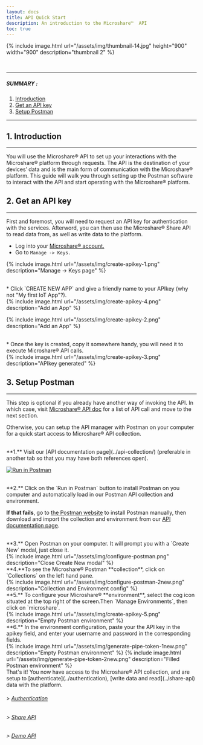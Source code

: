 ```yaml
---
layout: docs
title: API Quick Start
description: An introduction to the Microshare™  API 
toc: true
---
```





{% include image.html url="/assets/img/thumbnail-14.jpg" height="900" width="900" description="thumbnail 2" %}


<br>

---------------------------------------

##### SUMMARY : 

1. [Introduction](./#1-introduction)
2. [Get an API key](./#2-get-an-api-key)
3. [Setup Postman](./#3-setup-postman)

---------------------------------------
## 1. Introduction
---------------------------------------

You will use the Microshare® API to set up your interactions with the Microshare® platform through requests. The API is the destination of your devices’ data and is the main form of communication with the Microshare® platform. This guide will walk you through setting up the Postman software to interact with the API and start operating with the Microshare® platform.

## 2. Get an API key
---------------------------------------

First and foremost, you will need to request an API key for authentication with the services. Afterword, you can then use the Microshare® Share API to read data from, as well as write data to the platform.

* Log into your [Microshare® account.](https://app.microshare.io)
* Go to `Manage -> Keys.`  

{% include image.html url="/assets/img/create-apikey-1.png" description="Manage -> Keys page" %}

<br>
* Click `CREATE NEW APP` and give a friendly name to your APIkey (why not "My first IoT App"?).

<br>
{% include image.html url="/assets/img/create-apikey-4.png" description="Add an App" %}

{% include image.html url="/assets/img/create-apikey-2.png" description="Add an App" %}

<br>
* Once the key is created, copy it somewhere handy, you will need it to execute Microshare® API calls.

<br>
{% include image.html url="/assets/img/create-apikey-3.png" description="APIkey generated" %}

## 3. Setup Postman
---------------------------------------

This step is optional if you already have another way of invoking the API. In which case, visit [Microshare® API doc](../api-collection) for a list of API call and move to the next section.

Otherwise, you can setup the API manager with Postman on your computer for a quick start access to Microshare® API collection.


<br>
**1.** Visit our [API documentation page](../api-collection/) (preferable in another tab so that you may have both references open).

[![Run in Postman](https://run.pstmn.io/button.svg)](https://app.getpostman.com/run-collection/800c4698e3342072364c)

<br>
**2.** Click on the `Run in Postman` button to install Postman on you computer and automatically load in our Postman API collection and environment.  

**If that fails**, go to [the Postman website](https://www.getpostman.com/) to install Postman manually, then download and import the collection and environment from our [API documentation page](../api-collection/).

<br>
**3.** Open Postman on your computer. It will prompt you with a `Create New` modal, just close it.

<br>
{% include image.html url="/assets/img/configure-postman.png" description="Close Create New modal" %}

<br>
**4.**To see the Microshare® Postman **collection**, click on `Collections` on the left hand pane.

<br>
{% include image.html url="/assets/img/configure-postman-2new.png" description="Collection and Environment config" %}

<br>
**5.** To configure your Microshare® **environment**, select the cog icon situated at the top right of the screen.Then `Manage Environments`, then click on `microshare`.

<br>
{% include image.html url="/assets/img/create-apikey-5.png" description="Empty Postman environment" %}

<br>
**6.** In the environment configuration, paste your the API key in the apikey field, and enter your username and password in the corresponding fields. 

<br>
{% include image.html url="/assets/img/generate-pipe-token-1new.png" description="Empty Postman environment" %}
{% include image.html url="/assets/img/generate-pipe-token-2new.png" description="Filled Postman environment" %}

<br>
That's it! You now have access to the Microshare® API collection, and are setup to [authenticate](../authentication), [write data and read](../share-api) data with the platform. 

###### > [Authentication](../authentication)
###### > [Share API](../share-api)
###### > [Demo API](../demo-api)
